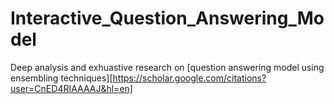 # Interactive_Question_Answering_Model
Deep analysis and exhuastive research on [question answering model using ensembling techniques][https://scholar.google.com/citations?user=CnED4RIAAAAJ&hl=en]


